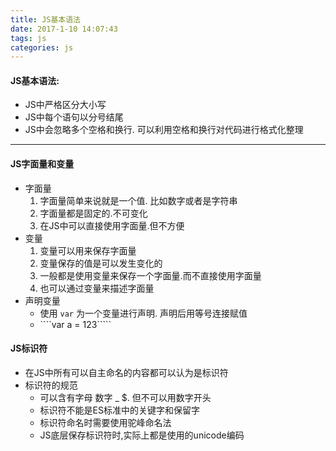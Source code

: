 ```yaml
---
title: JS基本语法
date: 2017-1-10 14:07:43
tags: js
categories: js
---
```


#### JS基本语法:
- JS中严格区分大小写
- JS中每个语句以分号结尾
- JS中会忽略多个空格和换行. 可以利用空格和换行对代码进行格式化整理

----------

#### JS字面量和变量
- 字面量
	1. 字面量简单来说就是一个值. 比如数字或者是字符串
	2. 字面量都是固定的.不可变化
	3. 在JS中可以直接使用字面量.但不方便
- 变量
	1. 变量可以用来保存字面量
	2. 变量保存的值是可以发生变化的
	3. 一般都是使用变量来保存一个字面量.而不直接使用字面量
	4. 也可以通过变量来描述字面量
- 声明变量
	- 使用 ````var```` 为一个变量进行声明. 声明后用等号连接赋值
	- ````var a = 123`````  

#### JS标识符
- 在JS中所有可以自主命名的内容都可以认为是标识符
- 标识符的规范
	- 可以含有字母 数字 _ $. 但不可以用数字开头
	- 标识符不能是ES标准中的关键字和保留字
	- 标识符命名时需要使用驼峰命名法
	- JS底层保存标识符时,实际上都是使用的unicode编码